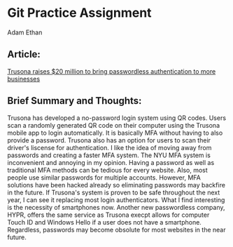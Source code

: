 # Git Practice Assignment 
Adam Ethan

## Article: 
[Trusona raises $20 million to bring passwordless authentication to more businesses](https://venturebeat.com/2020/01/14/trusona-raises-20-million-to-bring-passwordless-authentication-to-more-businesses/)

## Brief Summary and Thoughts:
 Trusona has developed a no-password login system using QR codes. Users scan a randomly generated QR code on 
 their computer using the Trusona mobile app to login automatically. It is basically MFA without having to also provide a password.
 Trusona also has an option for users to scan their driver's liscense for authentication. I like the idea of moving away from passwords and creating a faster
 MFA system. The NYU MFA system is inconvenient and annoying in my opinion. Having a password as well as traditional MFA methods can be tedious for every website. Also, most people use similar passwords for multiple accounts. However, MFA solutions have been hacked already so eliminating passwords may backfire in the future. If Trusona's system is proven to be safe throughout the next year, I can see it replacing most login authenticators. What I find interesting is the necessity of smartphones now. Another new passwordless company, HYPR, offers the same service as Trusona execpt allows for computer Touch ID and Windows Hello if a user does not have a smartphone. Regardless, passwords may become obsolute for most websites in the near future. 